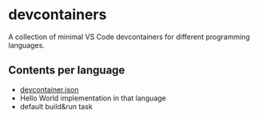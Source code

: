 # devcontainers

A collection of minimal VS Code devcontainers for different programming languages.

## Contents per language
* [devcontainer.json](https://code.visualstudio.com/docs/remote/containers)
* Hello World implementation in that language
* default build&run task